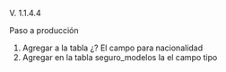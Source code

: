 V. 1.1.4.4

Paso a producción

1.	Agregar a la tabla ¿? El campo para nacionalidad
2.	Agregar en la tabla seguro_modelos la el campo tipo